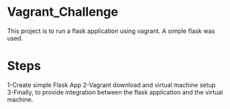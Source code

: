 # Vagrant_Challenge
This project is to run a flask application using vagrant.
A simple flask was used.

# Steps
1-Create simple Flask App
2-Vagrant download and virtual machine setup
3-Finally, to provide integration between the flask application and the virtual machine.
